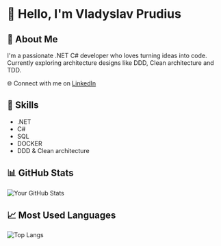 # 👋 Hello, I'm Vladyslav Prudius

## 🚀 About Me

I'm a passionate .NET C# developer who loves turning ideas into code. Currently exploring architecture designs like DDD, Clean architecture and TDD.

🌐 Connect with me on [LinkedIn](https://www.linkedin.com/in/vladyslav-prudius)

## 🔧 Skills

- .NET
- C#
- SQL
- DOCKER
- DDD & Clean architecture

## 📊 GitHub Stats

![Your GitHub Stats](https://github-readme-stats.vercel.app/api?username=PrudiusVladislav&show_icons=true&theme=dark)

## 📈 Most Used Languages

![Top Langs](https://github-readme-stats.vercel.app/api/top-langs/?username=your-username&layout=compact&theme=dark)

